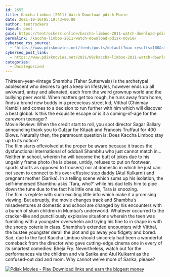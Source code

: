 ```yaml
---
id: 2655
title: Kaccha Limboo (2011) Watch Download pdisk Movie
date: 2021-10-16T05:19:43+00:00
author: tentrockers
layout: post
guid: https://tentrockers.online/kaccha-limboo-2011-watch-download-pdisk-movie/
permalink: /kaccha-limboo-2011-watch-download-pdisk-movie/
cyberseo_rss_source:
  - 'https://www.pdiskmovies.net/feeds/posts/default?max-results=100&start-index=301'
cyberseo_post_link:
  - https://www.pdiskmovies.net/2021/09/kaccha-limboo-2011-watch-download-pdisk.html
categories:
  - Uncategorized
---
```

<div>
  <div>
    <span>Thirteen-year-vintage Shambhu (Taher Sutterwala) is the archetypal adolescent who desires to get a keep on lifestyles, however ends up all awkward, antsy and alienated, each from the weird grownup world and the bullying peer world. When matters get too rough, he runs away from home, finds a brand new buddy in a precocious street kid, Vitthal (Chinmay Kambli) and comes to a decision to run further with him which will discover a best global. Is this the exquisite escape or is it a coming-of-age for the careworn teenager?</span>
  </div>
  
  <div>
    <span>Movie Review: When the credit start to roll, you spot director Sagar Ballary announcing thank you to Gulzar for Kitaab and Francois Truffaut for 400 Blows. Naturally then, the paramount question is: Does Kaccha Limboo stay up to its notion?</span>
  </div>
  
  <div>
    <span>The film starts offevolved at the proper be aware because it traces the dysfunctional international of oddball Shambhu who just cannot match in&#8230;Neither in school, wherein he will become the butt of jokes due to his ungainly frame photo (he is obese, untidy, refuses to put on footwear, sports shorts as opposed to trousers) nor at domestic in which he just can not seem to connect to his over-effusive step daddy (Atul Kulkarni) and pregnant mother (Sarika). In a telling scene which sums up his isolation, the self-immersed Shambhu asks `Tara, who?&#8217; while his dad tells him to pipe down the tune due to the fact his little one sis, Tara is snoozing.</span>
  </div>
  
  <div>
    <span>The film is replete with such exciting little info which make it a promising viewing. But abruptly, the movie changes track and Shambhu&#8217;s misadventures at domestic and school are changed by his encounters with a bunch of slum children in Mumbai&#8217;s underworld. Whatever occurred to the cracker-like and punctiliously explosive situations wherein the teen was fumbling with a youngster overwhelm and trying his fine to in shape in with the snooty coterie in class. Shambhu&#8217;s extended encounters with Vitthal, the bustee youngster derail the plot and go away you fidgety and bored.</span>
  </div>
  
  <div>
    <span>Sad, due to the fact Kaccha Limboo should sincerely had been a wonderful comeback from the director who gave cutting-edge cinema one in every of its smartest comedies: Bheja Fry. Nevertheless, watch out for the performances via the children and via Sarika and Atul Kulkarni as the confused-out dad and mom. Why cannot we&#8217;ve more of Sarika, please?</span>
  </div>
</div>

[![](https://1.bp.blogspot.com/-a93bp85aB6g/YUXjACCiX3I/AAAAAAAAbQE/GHmPI7h0af0tqn6tYzd0cdrDv9Hu9LUSACLcBGAsYHQ/s16000/Play_it_New-removebg-preview.png "Pdisk Movies - Play Download links and earn the biggest money")](https://pdisklink.com/1/bnYybDY1MDAwNWt2?dn=1)